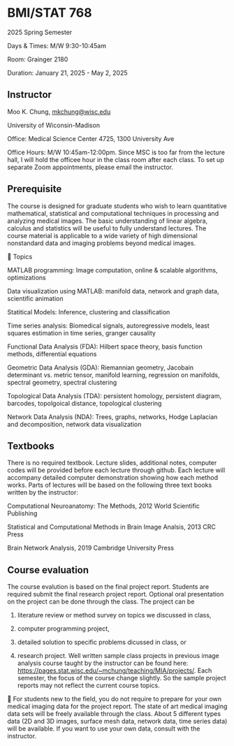 # BMI/STAT 768

2025 Spring Semester

Days & Times: M/W 9:30-10:45am 

Room: Grainger 2180

Duration: January 21, 2025 - May 2, 2025



## Instructor
Moo K. Chung, mkchung@wisc.edu

University of Wiconsin-Madison

Office: Medical Science Center 4725, 1300 University Ave

Office Hours: M/W 10:45am-12:00pm. Since MSC is too far from the lecture hall, I will hold the officee hour in the class room after each class. 
To set up separate Zoom appointments, please email the instructor. 


## Prerequisite
The course is designed for graduate students who wish to learn quantitative mathematical, statistical and computational techniques in processing and analyzing medical images. The basic understanding of linear algebra, calculus and statistics will be useful to fully understand lectures. The course material is applicable to a wide variety of high dimensional nonstandard data and imaging problems beyond medical images. 



🔴 Topics

MATLAB programming: Image computation, online & scalable algorithms, optimizations

Data visualization using MATLAB: manifold data, network and graph data, scientific animation

Statitical Models: Inference, clustering and classification

Time series analysis: Biomedical signals, autoregressive models, least squares estimation in time series, granger causality

Functional Data Analysis (FDA): Hilbert space theory, basis function methods, differential equations

Geometric Data Analysis (GDA): Riemannian geometry, Jacobain determinant vs. metric tensor, manifold learning, 
regression on manifolds, spectral geometry, spectral clustering

Topological Data Analysis (TDA): persistent homology, persistent diagram, barcodes, topolgoical distance, topological clustering

Network Data Analysis (NDA): Trees, graphs, networks, Hodge Laplacian and decomposition, network data visualization




## Textbooks

There is no required textbook. Lecture slides, additional notes, computer codes will be provided before each lecture through github. Each lecture will accompany detailed computer demonstration showing how each method works. Parts of lectures will be based on the following three text books written by the instructor:

Computational Neuroanatomy: The Methods, 2012 World Scientific Publishing

Statistical and Computational Methods in Brain Image Analsis, 2013 CRC Press

Brain Network Analysis, 2019 Cambridge University Press


## Course evaluation 

The course evalution is based on the final project report. Students are required submit the final research project report.
Optional oral presentation on the project can be done through the class. The project can be 

1) literature review or method survey on topics we discussed in class,

2) computer programming project,
  
3) detailed solution to specific problems dicussed in class, or

4) research project. Well written sample class projects in previous image analysis course taught by the instructor can be found here: https://pages.stat.wisc.edu/~mchung/teaching/MIA/projects/. Each semester, the focus of the course change slightly. So the sample project reports may not reflect the current course topics. 

🔴 For students new to the field, you do not require to prepare for your own medical imaging data for the project report. The state of art medical imaging data sets will be freely available through the class. About 5 different types data (2D and 3D images, surface mesh data, network data, time series data) will be available. If you want to use your own data, consult with the instructor. 




